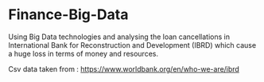 # Finance-Big-Data

Using Big Data technologies and analysing the loan cancellations in International Bank for Reconstruction and Development (IBRD) which cause a huge loss in terms of money and resources.

Csv data taken from : https://www.worldbank.org/en/who-we-are/ibrd
